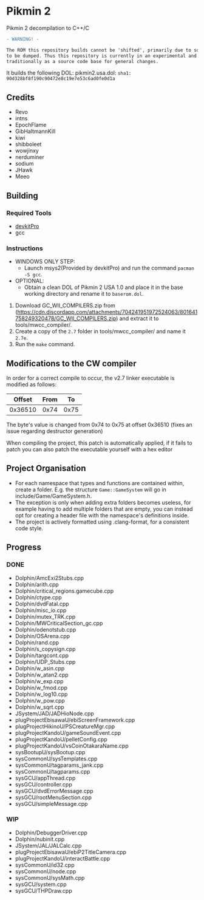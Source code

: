 # Pikmin 2
Pikmin 2 decompilation to C++/C

```diff
- WARNING! -

The ROM this repository builds cannot be 'shifted', primarily due to some hardcoded pointers which have yet
to be dumped. Thus this repository is currently in an experimental and research phase and cannot yet be used
traditionally as a source code base for general changes.
```

It builds the following DOL:
pikmin2.usa.dol: `sha1: 90d328bf8f190c90472e8c19e7e53c6ad0fe0d1a`

## Credits
- Revo
- intns
- EpochFlame
- GibHaltmannKill
- kiwi
- shibboleet
- wowjinxy
- nerduminer
- sodium
- JHawk
- Meeo

## Building

### Required Tools
* [devkitPro](https://devkitpro.org/wiki/Getting_Started)
* gcc

### Instructions

* WINDOWS ONLY STEP:
	- Launch msys2(Provided by devkitPro) and run the command `pacman -S gcc`.
* OPTIONAL:
	- Obtain a clean DOL of Pikmin 2 USA 1.0 and place it in the base working directory and rename it to `baserom.dol`.
	
1. Download GC_WII_COMPILERS.zip from (https://cdn.discordapp.com/attachments/704241951972524063/801641758249320478/GC_WII_COMPILERS.zip) and extract it to tools/mwcc_compiler/.
2. Create a copy of the `2.7` folder in tools/mwcc_compiler/ and name it `2.7e`.
3. Run the `make` command.

## Modifications to the CW compiler
In order for a correct compile to occur, the v2.7 linker executable is modified as follows:

| Offset | From | To |
| :---: | :---: | :---: |
| 0x36510 | 0x74 | 0x75 |

The byte's value is changed from 0x74 to 0x75 at offset 0x36510 (fixes an issue regarding destructor generation)

When compiling the project, this patch is automatically applied, if it fails to patch you can also patch the executable yourself with a hex editor

## Project Organisation
- For each namespace that types and functions are contained within, create a folder. E.g. the structure `Game::GameSystem` will go in include/Game/GameSystem.h.
- The exception is only when adding extra folders becomes useless, for example having to add multiple folders that are empty, you can instead opt for creating a header file with the namespace's definitions inside.
- The project is actively formatted using .clang-format, for a consistent code style.

## Progress
### DONE
- Dolphin/AmcExi2Stubs.cpp
- Dolphin/arith.cpp
- Dolphin/critical_regions.gamecube.cpp
- Dolphin/ctype.cpp
- Dolphin/dvdFatal.cpp
- Dolphin/misc_io.cpp
- Dolphin/mutex_TRK.cpp
- Dolphin/MWCriticalSection_gc.cpp
- Dolphin/odenotstub.cpp
- Dolphin/OSArena.cpp
- Dolphin/rand.cpp
- Dolphin/s_copysign.cpp
- Dolphin/targcont.cpp
- Dolphin/UDP_Stubs.cpp
- Dolphin/w_asin.cpp
- Dolphin/w_atan2.cpp
- Dolphin/w_exp.cpp
- Dolphin/w_fmod.cpp
- Dolphin/w_log10.cpp
- Dolphin/w_pow.cpp
- Dolphin/w_sqrt.cpp
- JSystem/JAD/JADHioNode.cpp
- plugProjectEbisawaU/ebiScreenFramework.cpp
- plugProjectHikinoU/PSCreatureMgr.cpp
- plugProjectKandoU/gameSoundEvent.cpp
- plugProjectKandoU/pelletConfig.cpp
- plugProjectKandoU/vsCoinOtakaraName.cpp
- sysBootupU/sysBootup.cpp
- sysCommonU/sysTemplates.cpp
- sysCommonU/tagparams_jank.cpp
- sysCommonU/tagparams.cpp
- sysGCU/appThread.cpp
- sysGCU/controller.cpp
- sysGCU/dvdErrorMessage.cpp
- sysGCU/rootMenuSection.cpp
- sysGCU/simpleMessage.cpp
### WIP
- Dolphin/DebuggerDriver.cpp
- Dolphin/nubinit.cpp
- JSystem/JAL/JALCalc.cpp
- plugProjectEbisawaU/ebiP2TitleCamera.cpp
- plugProjectKandoU/interactBattle.cpp
- sysCommonU/id32.cpp
- sysCommonU/node.cpp
- sysCommonU/sysMath.cpp
- sysGCU/system.cpp
- sysGCU/THPDraw.cpp

